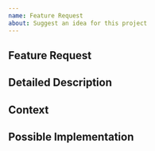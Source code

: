 ```yaml
---
name: Feature Request
about: Suggest an idea for this project
---
```

<!--- Provide a general summary of the issue in the Title above -->
## Feature Request

## Detailed Description
<!--- Provide a detailed description of the change or addition you are proposing -->

## Context
<!--- Why is this change important to you? How would you use it? -->
<!--- How can it benefit other users? -->

## Possible Implementation
<!--- Not obligatory, but suggest an idea for implementing addition or change -->
